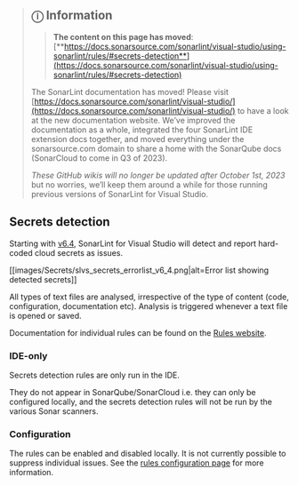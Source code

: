 > ## ⓘ **Information**
>
>>**The content on this page has moved**: [**https://docs.sonarsource.com/sonarlint/visual-studio/using-sonarlint/rules/#secrets-detection**](https://docs.sonarsource.com/sonarlint/visual-studio/using-sonarlint/rules/#secrets-detection)  
>
>The SonarLint documentation has moved! Please visit [https://docs.sonarsource.com/sonarlint/visual-studio/](https://docs.sonarsource.com/sonarlint/visual-studio/) to have a look at the new documentation website. We’ve improved the documentation as a whole, integrated the four SonarLint IDE extension docs together, and moved everything under the sonarsource.com domain to share a home with the SonarQube docs (SonarCloud to come in Q3 of 2023).
>
>*These GitHub wikis will no longer be updated after October 1st, 2023* but no worries, we’ll keep them around a while for those running previous versions of SonarLint for Visual Studio.
>

## Secrets detection

Starting with [v6.4](https://github.com/SonarSource/sonarlint-visualstudio/releases/tag/v6.4.0.47562), SonarLint for Visual Studio will detect and report hard-coded cloud secrets as issues.

[[images/Secrets/slvs_secrets_errorlist_v6_4.png|alt=Error list showing detected secrets]]

All types of text files are analysed, irrespective of the type of content (code, configuration, documentation etc). 
Analysis is triggered whenever a text file is opened or saved. 

Documentation for individual rules can be found on the [Rules website](https://rules.sonarsource.com/secrets).

### IDE-only
Secrets detection rules are only run in the IDE.

They do not appear in SonarQube/SonarCloud i.e. they can only be configured locally, and the secrets detection rules will not be run by the various Sonar scanners.


### Configuration
The rules can be enabled and disabled locally. It is not currently possible to suppress individual issues.
See the [rules configuration page](https://github.com/SonarSource/sonarlint-visualstudio/wiki/Choosing-which-C,-Cpp,-JavaScript,-TypeScript-or-Secrets-detection-rules-to-run-in-Standalone-mode) for more information.






